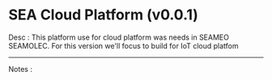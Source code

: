 <h1 style="{color: #2196F3}">SEA Cloud Platform (v0.0.1)</h1>

Desc : This platform use for cloud platform was needs in SEAMEO SEAMOLEC. For this version we'll focus to build for IoT cloud platfom

<hr>

Notes :